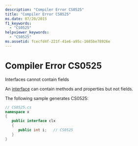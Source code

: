 ```yaml
---
description: "Compiler Error CS0525"
title: "Compiler Error CS0525"
ms.date: 07/20/2015
f1_keywords: 
  - "CS0525"
helpviewer_keywords: 
  - "CS0525"
ms.assetid: fcecfd4f-221f-41e6-a95c-1685be78926e
---
```

# Compiler Error CS0525
Interfaces cannot contain fields  
  
 An [interface](../language-reference/keywords/interface.md) can contain methods and properties but not fields.  
  
 The following sample generates CS0525:  
  
```csharp  
// CS0525.cs  
namespace x  
{  
   public interface clx  
   {  
      public int i;   // CS0525  
   }  
}  
```
